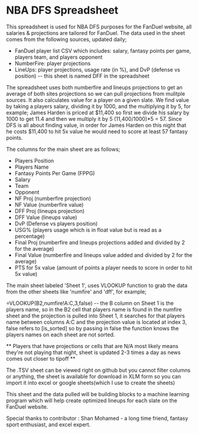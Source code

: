 # NBA DFS Spreadsheet

This spreadsheet is used for NBA DFS purposes for the FanDuel website, all salaries & projections are tailored for FanDuel. The data used in the sheet comes from the following sources, updated daily; 

- FanDuel player list CSV which includes: salary, fantasy points per game, players team, and players opponent
- NumberFire: player projections
- LineUps: player projections, usage rate (in %), and DvP (defense vs position) -- this sheet is named DFF in the spreadsheet

The spreadsheet uses both numberfire and lineups projections to get an average of both sites projections so we can pull projections from mulitple sources. It also calculates value for a player on a given slate. We find value by taking a players salary, dividing it by 1000, and the multiplying it by 5, for example; James Harden is priced at $11,400 so first we divide his salary by 1000 to get 11.4 and then we multiply it by 5 (11,400/1000)*5 = 57. Since DFS is all about finding value, in order for James Harden on this night that he costs $11,400 to hit 5x value he would need to score at least 57 fantasy points.

The columns for the main sheet are as follows;

- Players Position
- Players Name
- Fantasy Points Per Game (FPPG)
- Salary
- Team
- Opponent
- NF Proj (numberfire projection)
- NF Value (numberfire value)
- DFF Proj (lineups projection)
- DFF Value (lineups value)
- DvP (Defense vs players position)
- USG% (players usage which is in float value but is read as a percentage)
- Final Proj (numberfire and lineups projections added and divided by 2 for the average)
- Final Value (numberfire and lineups value added and divided by 2 for the average)
- PTS for 5x value (amount of points a player needs to score in order to hit 5x value)

The main sheet labeled 'Sheet 1', uses VLOOKUP function to grab the data from the other sheets like 'numfire' and 'dff', for example;

=VLOOKUP(B2,numfire!A:C,3,false) -- the B column on Sheet 1 is the players name, so in the B2 cell that players name is found in the numfire sheet and the projection is pulled into Sheet 1, it searches for that players name between columns A:C and the projection value is located at index 3, false refers to [is_sorted] so by passing in false the function knows the players names on each sheet are not sorted.

** Players that have projections or cells that are N/A most likely means they're not playing that night, sheet is updated 2-3 times a day as news comes out closer to tipoff **

The .TSV sheet can be viewed right on github but you cannot filter columns or anything, the sheet is available for download in XLM form so you can import it into excel or google sheets(which I use to create the sheets)

This sheet and the data pulled will be building blocks to a machine learning program which will help create optimized lineups for each slate on the FanDuel website.  

Special thanks to contributor : Shan Mohamed - a long time friend, fantasy sport enthusiast, and excel expert.

